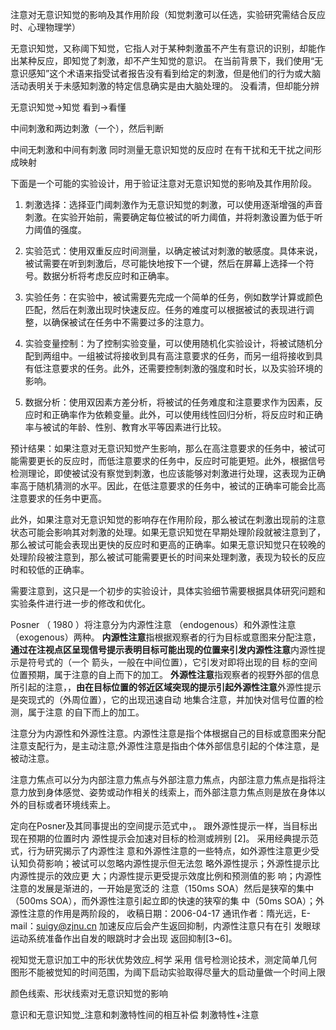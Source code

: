   

注意对无意识知觉的影响及其作用阶段（知觉刺激可以任选，实验研究需结合反应时、心理物理学）

无意识知觉，又称阈下知觉，它指人对于某种刺激虽不产生有意识的识别，却能作出某种反应，即知觉了刺激，却不产生知觉的意识。
在当前背景下，我们使用“无意识感知”这个术语来指受试者报告没有看到给定的刺激，但是他们的行为或大脑活动表明关于未感知刺激的特定信息确实是由大脑处理的。
没看清，但却能分辨

无意识知觉->知觉
看到->看懂


中间刺激和两边刺激（一个），然后判断

中间无刺激和中间有刺激 同时测量无意识知觉的反应时
在有干扰和无干扰之间形成映射


下面是一个可能的实验设计，用于验证注意对无意识知觉的影响及其作用阶段。

1. 刺激选择：选择亚门阈刺激作为无意识知觉的刺激，可以使用逐渐增强的声音刺激。在实验开始前，需要确定每位被试的听力阈值，并将刺激设置为低于听力阈值的强度。

2. 实验范式：使用双重反应时间测量，以确定被试对刺激的敏感度。具体来说，被试需要在听到刺激后，尽可能快地按下一个键，然后在屏幕上选择一个符号。数据分析将考虑反应时和正确率。

3. 实验任务：在实验中，被试需要先完成一个简单的任务，例如数学计算或颜色匹配，然后在刺激出现时快速反应。任务的难度可以根据被试的表现进行调整，以确保被试在任务中不需要过多的注意力。

4. 实验变量控制：为了控制实验变量，可以使用随机化实验设计，将被试随机分配到两组中。一组被试将接收到具有高注意要求的任务，而另一组将接收到具有低注意要求的任务。此外，还需要控制刺激的强度和时长，以及实验环境的影响。

5. 数据分析：使用双因素方差分析，将被试的任务难度和注意要求作为因素，反应时和正确率作为依赖变量。此外，可以使用线性回归分析，将反应时和正确率与被试的年龄、性别、教育水平等因素进行比较。

预计结果：如果注意对无意识知觉产生影响，那么在高注意要求的任务中，被试可能需要更长的反应时，而低注意要求的任务中，反应时可能更短。此外，根据信号检测理论，即使被试没有察觉到刺激，也应该能够对刺激进行处理，这表现为正确率高于随机猜测的水平。因此，在低注意要求的任务中，被试的正确率可能会比高注意要求的任务中更高。

此外，如果注意对无意识知觉的影响存在作用阶段，那么被试在刺激出现前的注意状态可能会影响其对刺激的处理。如果无意识知觉在早期处理阶段就被注意到了，那么被试可能会表现出更快的反应时和更高的正确率。如果无意识知觉只在较晚的处理阶段被注意到，那么被试可能需要更长的时间来处理刺激，表现为较长的反应时和较低的正确率。

需要注意到，这只是一个初步的实验设计，具体实验细节需要根据具体研究问题和实验条件进行进一步的修改和优化。

Posner （ 1980 ）将注意分为内源性注意 （endogenous）和外源性注意（exogenous）两种。 
**内源性注意**指根据观察者的行为目标或意图来分配注意，**通过在注视点区呈现信号提示表明目标可能出现的位置来引发内源性注意**内源性提示是符号式的（一个 箭头，一般在中间位置），它引发对即将出现的目 标的空间位置预期，属于注意的自上而下的加工。
**外源性注意**指观察者的视野外部的信息所引起的注意，，**由在目标位置的邻近区域突现的提示引起外源性注意**外源性提示是突现式的（外周位置），它的出现迅速自动 地集合注意，并加快对信号位置的检测，属于注意 的自下而上的加工。


注意分为内源性和外源性注意。内源性注意是指个体根据自己的目标或意图来分配注意支配行为，是主动注意;外源性注意是指由个体外部信息引起的个体注意，是被动注意。

注意力焦点可以分为内部注意力焦点与外部注意力焦点，内部注意力焦点是指将注意力放到身体感觉、姿势或动作相关的线索上，而外部注意力焦点则是放在身体以外的目标或者环境线索上。

定向在Posner及其同事提出的空间提示范式中，。 跟外源性提示一样，当目标出现在预期的位置时内 源性提示会加速对目标的检测或辨别 [2]。 采用经典提示范式，行为研究揭示了内源性注 意和外源性注意的一些特点，如外源性注意更少受 认知负荷影响；被试可以忽略内源性提示但无法忽 略外源性提示；外源性提示比内源性提示的效应更 大；内源性提示更受提示效度比例和预测值的影 响；内源性注意的发展是渐进的，一开始是宽泛的 注意（150ms SOA）然后是狭窄的集中（500ms SOA），而外源性注意引起立即的快速的狭窄的集 中（50ms SOA）；外源性注意的作用是两阶段的， 收稿日期：2006-04-17 通讯作者：隋光远，E-mail：suigy@zjnu.cn 加速反应后会产生返回抑制，内源性注意只有在引 发眼球运动系统准备作出自发的眼跳时才会出现 返回抑制[3~6]。


视知觉无意识加工中的形状优势效应_柯学
采用 信号检测论技术，测定简单几何图形不能被觉知的时间范围，为阈下启动实验取得尽量大的启动量做一个时间上限


颜色线索、形状线索对无意识知觉的影响

意识和无意识知觉_注意和刺激特性间的相互补偿
刺激特性+注意


